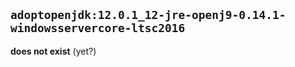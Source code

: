 ## `adoptopenjdk:12.0.1_12-jre-openj9-0.14.1-windowsservercore-ltsc2016`

**does not exist** (yet?)
